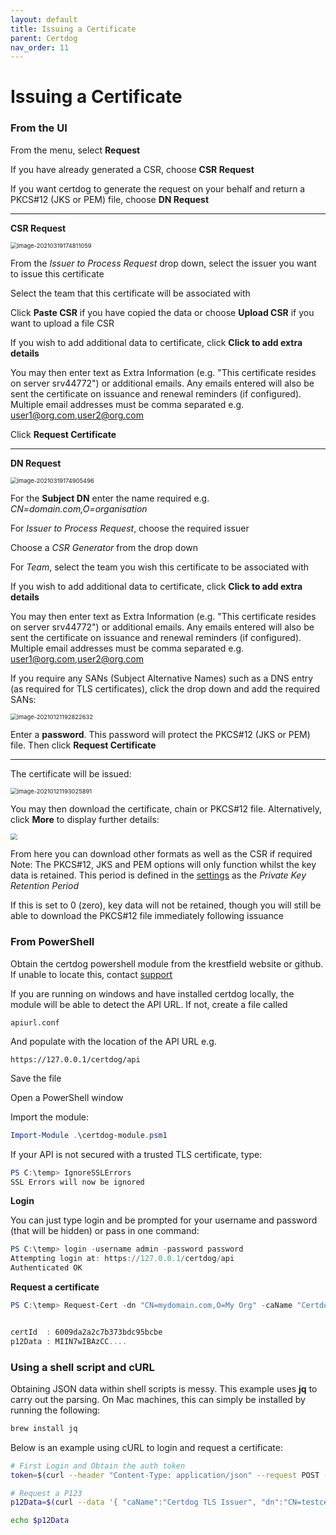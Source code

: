 ```yaml
---
layout: default
title: Issuing a Certificate
parent: Certdog
nav_order: 11
---
```


# Issuing a Certificate



### From the UI

From the menu, select **Request**  

If you have already generated a CSR, choose **CSR Request**  

If you want certdog to generate the request on your behalf and return a PKCS#12 (JKS or PEM) file, choose **DN Request**  



---

**CSR Request**  

<img src=".\images\csr_request.png" alt="image-20210319174811059" style="zoom:67%;" />

From the *Issuer to Process Request* drop down, select the issuer you want to issue this certificate  

Select the team that this certificate will be associated with  

Click **Paste CSR** if you have copied the data or choose **Upload CSR** if you want to upload a file CSR  

If you wish to add additional data to certificate, click **Click to add extra details**  

You may then enter text as Extra Information (e.g. "This certificate resides on server srv44772") or additional emails. Any emails entered will also be sent the certificate on issuance and renewal reminders (if configured). Multiple email addresses must be comma separated e.g. user1@org.com,user2@org.com 

Click **Request Certificate**





---

**DN Request**

<img src=".\images\dn_request.png" alt="image-20210319174905496" style="zoom:67%;" />

For the **Subject DN** enter the name required e.g. *CN=domain.com,O=organisation*  

For *Issuer to Process Request*, choose the required issuer  

Choose a *CSR Generator* from the drop down  

For *Team*, select the team you wish this certificate to be associated with  

If you wish to add additional data to certificate, click **Click to add extra details**  

You may then enter text as Extra Information (e.g. "This certificate resides on server srv44772") or additional emails. Any emails entered will also be sent the certificate on issuance and renewal reminders (if configured). Multiple email addresses must be comma separated e.g. user1@org.com,user2@org.com  

If you require any SANs (Subject Alternative Names) such as a DNS entry (as required for TLS certificates), click the drop down and add the required SANs:

<img src=".\images\sans.png" alt="image-20210121192822632" style="zoom:67%;" />

Enter a **password**. This password will protect the PKCS#12 (JKS or PEM) file. Then click **Request Certificate**

---

The certificate will be issued:

<img src=".\images\cert_issued.png" alt="image-20210121193025891" style="zoom:67%;" />

You may then download the certificate, chain or PKCS#12 file. Alternatively, click **More** to display further details:

<img src=".\images\download_options_ss.png" style="zoom:67%;" />

From here you can download other formats as well as the CSR if required  
Note: The PKCS#12, JKS and PEM options will only function whilst the key data is retained. This period is defined in the [settings](settings.html) as the *Private Key Retention Period*  

If this is set to 0 (zero), key data will not be retained, though you will still be able to download the PKCS#12 file immediately following issuance



### From PowerShell

Obtain the certdog powershell module from the krestfield website or github. If unable to locate this, contact [support](mailto:support@krestfield.com)  

If you are running on windows and have installed certdog locally, the module will be able to detect the API URL. If not, create a file called  

``apiurl.conf``

And populate with the location of the API URL e.g.  

``https://127.0.0.1/certdog/api``

Save the file  

  

Open a PowerShell window  

Import the module:

```powershell
Import-Module .\certdog-module.psm1
```

If your API is not secured with a trusted TLS certificate, type:

```powershell
PS C:\temp> IgnoreSSLErrors
SSL Errors will now be ignored
```

**Login**

You can just type login and be prompted for your username and password (that will be hidden) or pass in one command:

```powershell
PS C:\temp> login -username admin -password password
Attempting login at: https://127.0.0.1/certdog/api
Authenticated OK
```

**Request a certificate** 

```powershell
PS C:\temp> Request-Cert -dn "CN=mydomain.com,O=My Org" -caName "Certdog TLS Issuer" -csrGeneratorName "RSA 2048 CSR Generator" -subjectAltNames @('DNS:www.mydomain.com','DNS:www.mydomain2.com') -teamName "Test Team" -p12Password password | Format-List


certId  : 6009da2a2c7b373bdc95bcbe
p12Data : MIIN7wIBAzCC....
```



### Using a shell script and cURL

Obtaining JSON data within shell scripts is messy. This example uses **jq** to carry out the parsing. On Mac machines, this can simply be installed by running the following:

```bash
brew install jq
```

Below is an example using cURL to login and request a certificate:

```bash
# First Login and Obtain the auth token
token=$(curl --header "Content-Type: application/json" --request POST --data '{"username":"admin","password":"password"}' --insecure https://127.0.0.1/certdog/api/login | jq -r '.token')

# Request a P123
p12Data=$(curl --data '{ "caName":"Certdog TLS Issuer", "dn":"CN=testcert.com", "csrGeneratorName":"RSA 2048 CSR Generator", "p12Password":"password", "teamName":"Test Team" }' --header "Content-Type: application/json" --header "Authorization: Bearer $token" --request POST --insecure https://127.0.0.1/certdog/api/certs/request | jq -r '.p12Data')

echo $p12Data
```











